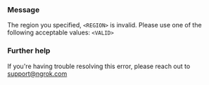 
### Message
The region you specified, <code>&lt;REGION&gt;</code> is invalid. Please use one of the following acceptable values: <code>&lt;VALID&gt;</code>

### Further help
If you're having trouble resolving this error, please reach out to [support@ngrok.com](mailto:support@ngrok.com?subject=Help%20with%20ERR_NGROK_500)

